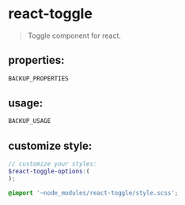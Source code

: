 # react-toggle
> Toggle component for react.


## properties:
```javascript
BACKUP_PROPERTIES
```

## usage:
```jsx
BACKUP_USAGE
```

## customize style:
```scss
// customize your styles:
$react-toggle-options:(
);

@import '~node_modules/react-toggle/style.scss';
```
